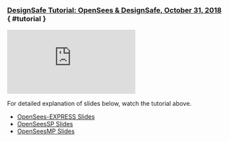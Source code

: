 ### [DesignSafe Tutorial: OpenSees &amp; DesignSafe, October 31, 2018](#tutorial) { #tutorial } 

<div class="embed-responsive embed-responsive-16by9">
  <iframe class="embed-responsive-item"
          src="https://www.youtube.com/embed/upMaiz79h7E"
          frameborder="0"
          allowfullscreen></iframe>
</div>


For detailed explanation of slides below, watch the tutorial above.

<ul>
	<li><a href="/media/filer_public/34/e9/34e9dd3c-e954-4a78-9376-e65d1b793277/openseesexpress.pdf" target="_blank">OpenSees-EXPRESS Slides</a></li>
	<li><a href="/media/filer_public/1d/58/1d58638b-6cd4-48a1-b1b8-ce7313986e4e/openseessp.pdf" target="_blank">OpenSeesSP Slides</a></li>
	<li><a href="/media/filer_public/c4/d6/c4d6aaef-5035-4506-9c4b-256fdaa47d0f/openseesmp.pdf" target="_blank">OpenSeesMP Slides</a></li>
</ul>




